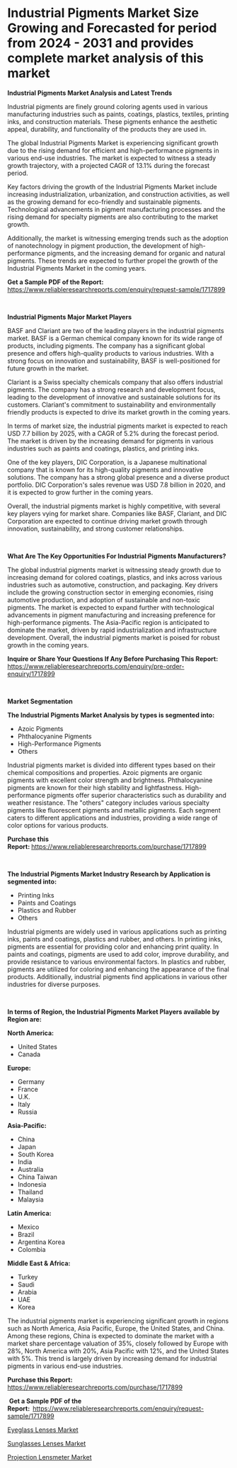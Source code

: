 <p><h1>Industrial Pigments Market Size Growing and Forecasted for period from 2024 - 2031 and provides complete market analysis of this market</h1></p><p><strong>Industrial Pigments Market Analysis and Latest Trends</strong></p>
<p><p>Industrial pigments are finely ground coloring agents used in various manufacturing industries such as paints, coatings, plastics, textiles, printing inks, and construction materials. These pigments enhance the aesthetic appeal, durability, and functionality of the products they are used in.</p><p>The global Industrial Pigments Market is experiencing significant growth due to the rising demand for efficient and high-performance pigments in various end-use industries. The market is expected to witness a steady growth trajectory, with a projected CAGR of 13.1% during the forecast period.</p><p>Key factors driving the growth of the Industrial Pigments Market include increasing industrialization, urbanization, and construction activities, as well as the growing demand for eco-friendly and sustainable pigments. Technological advancements in pigment manufacturing processes and the rising demand for specialty pigments are also contributing to the market growth.</p><p>Additionally, the market is witnessing emerging trends such as the adoption of nanotechnology in pigment production, the development of high-performance pigments, and the increasing demand for organic and natural pigments. These trends are expected to further propel the growth of the Industrial Pigments Market in the coming years.</p></p>
<p><strong>Get a Sample PDF of the Report:&nbsp;</strong> <a href="https://www.reliableresearchreports.com/enquiry/request-sample/1717899">https://www.reliableresearchreports.com/enquiry/request-sample/1717899</a></p>
<p>&nbsp;</p>
<p><strong>Industrial Pigments Major Market Players</strong></p>
<p><p>BASF and Clariant are two of the leading players in the industrial pigments market. BASF is a German chemical company known for its wide range of products, including pigments. The company has a significant global presence and offers high-quality products to various industries. With a strong focus on innovation and sustainability, BASF is well-positioned for future growth in the market.</p><p>Clariant is a Swiss specialty chemicals company that also offers industrial pigments. The company has a strong research and development focus, leading to the development of innovative and sustainable solutions for its customers. Clariant's commitment to sustainability and environmentally friendly products is expected to drive its market growth in the coming years.</p><p>In terms of market size, the industrial pigments market is expected to reach USD 7.7 billion by 2025, with a CAGR of 5.2% during the forecast period. The market is driven by the increasing demand for pigments in various industries such as paints and coatings, plastics, and printing inks.</p><p>One of the key players, DIC Corporation, is a Japanese multinational company that is known for its high-quality pigments and innovative solutions. The company has a strong global presence and a diverse product portfolio. DIC Corporation's sales revenue was USD 7.8 billion in 2020, and it is expected to grow further in the coming years.</p><p>Overall, the industrial pigments market is highly competitive, with several key players vying for market share. Companies like BASF, Clariant, and DIC Corporation are expected to continue driving market growth through innovation, sustainability, and strong customer relationships.</p></p>
<p>&nbsp;</p>
<p><strong>What Are The Key Opportunities For Industrial Pigments Manufacturers?</strong></p>
<p><p>The global industrial pigments market is witnessing steady growth due to increasing demand for colored coatings, plastics, and inks across various industries such as automotive, construction, and packaging. Key drivers include the growing construction sector in emerging economies, rising automotive production, and adoption of sustainable and non-toxic pigments. The market is expected to expand further with technological advancements in pigment manufacturing and increasing preference for high-performance pigments. The Asia-Pacific region is anticipated to dominate the market, driven by rapid industrialization and infrastructure development. Overall, the industrial pigments market is poised for robust growth in the coming years.</p></p>
<p><strong>Inquire or Share Your Questions If Any Before Purchasing This Report:</strong> <a href="https://www.reliableresearchreports.com/enquiry/pre-order-enquiry/1717899">https://www.reliableresearchreports.com/enquiry/pre-order-enquiry/1717899</a></p>
<p>&nbsp;</p>
<p><strong>Market Segmentation</strong></p>
<p><strong>The Industrial Pigments Market Analysis by types is segmented into:</strong></p>
<p><ul><li>Azoic Pigments</li><li>Phthalocyanine Pigments</li><li>High-Performance Pigments</li><li>Others</li></ul></p>
<p><p>Industrial pigments market is divided into different types based on their chemical compositions and properties. Azoic pigments are organic pigments with excellent color strength and brightness. Phthalocyanine pigments are known for their high stability and lightfastness. High-performance pigments offer superior characteristics such as durability and weather resistance. The "others" category includes various specialty pigments like fluorescent pigments and metallic pigments. Each segment caters to different applications and industries, providing a wide range of color options for various products.</p></p>
<p><strong>Purchase this Report:&nbsp;</strong><a href="https://www.reliableresearchreports.com/purchase/1717899">https://www.reliableresearchreports.com/purchase/1717899</a></p>
<p>&nbsp;</p>
<p><strong>The Industrial Pigments Market Industry Research by Application is segmented into:</strong></p>
<p><ul><li>Printing Inks</li><li>Paints and Coatings</li><li>Plastics and Rubber</li><li>Others</li></ul></p>
<p><p>Industrial pigments are widely used in various applications such as printing inks, paints and coatings, plastics and rubber, and others. In printing inks, pigments are essential for providing color and enhancing print quality. In paints and coatings, pigments are used to add color, improve durability, and provide resistance to various environmental factors. In plastics and rubber, pigments are utilized for coloring and enhancing the appearance of the final products. Additionally, industrial pigments find applications in various other industries for diverse purposes.</p></p>
<p>&nbsp;</p>
<p><strong>In terms of Region, the Industrial Pigments Market Players available by Region are:</strong></p>
<p>
    <p> <strong> North America: </strong>
        <ul>
            <li>United States</li>
            <li>Canada</li>
        </ul>
        </p> 
    <p> <strong> Europe: </strong>
        <ul>
            <li>Germany</li>
            <li>France</li>
            <li>U.K.</li>
            <li>Italy</li>
            <li>Russia</li>
        </ul>
        </p> 
    <p> <strong> Asia-Pacific: </strong>
        <ul>
            <li>China</li>
            <li>Japan</li>
            <li>South Korea</li>
            <li>India</li>
            <li>Australia</li>
            <li>China Taiwan</li>
            <li>Indonesia</li>
            <li>Thailand</li>
            <li>Malaysia</li>
        </ul>
        </p> 
    <p> <strong> Latin America: </strong>
        <ul>
            <li>Mexico</li>
            <li>Brazil</li>
            <li>Argentina Korea</li>
            <li>Colombia</li>
        </ul>
        </p> 
    <p> <strong> Middle East & Africa: </strong>
        <ul>
            <li>Turkey</li>
            <li>Saudi</li>
            <li>Arabia</li>
            <li>UAE</li>
            <li>Korea</li>
        </ul>
    </p>
    </p>
<p><p>The industrial pigments market is experiencing significant growth in regions such as North America, Asia Pacific, Europe, the United States, and China. Among these regions, China is expected to dominate the market with a market share percentage valuation of 35%, closely followed by Europe with 28%, North America with 20%, Asia Pacific with 12%, and the United States with 5%. This trend is largely driven by increasing demand for industrial pigments in various end-use industries.</p></p>
<p><strong>Purchase this Report: </strong><a href="https://www.reliableresearchreports.com/purchase/1717899">https://www.reliableresearchreports.com/purchase/1717899</a></p>
<p>&nbsp;<strong>Get a Sample PDF of the Report:&nbsp;&nbsp;</strong><a href="https://www.reliableresearchreports.com/enquiry/request-sample/1717899">https://www.reliableresearchreports.com/enquiry/request-sample/1717899</a></p>
<p><strong></strong></p>
<p><p><a href="https://view.publitas.com/reportprime-1/eyeglass-lenses-market-research-report-the-key-to-successful-business-strategy-forecasted-for-period-from-2023-2030/">Eyeglass Lenses Market</a></p><p><a href="https://view.publitas.com/reportprime-1/sunglasses-lenses-market-research-report-reveals-the-latest-trends-and-opportunities-of-this-market-for-period-from-2023-2030/">Sunglasses Lenses Market</a></p><p><a href="https://view.publitas.com/reportprime-1/projection-lensmeter-market-analysis-examines-its-scope-on-growth-opportunities-and-forecasted-trends-spanning-from-2023-to-2030/">Projection Lensmeter Market</a></p></p>